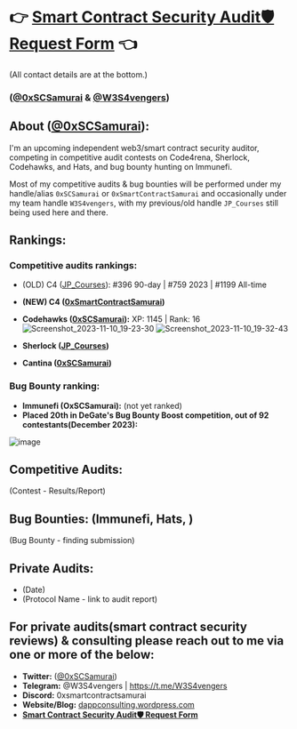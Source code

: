 # 👉 **[Smart Contract Security Audit🛡️ Request Form](https://app.deform.cc/form/cac0cfd4-e161-4048-b9fb-84819cc5e158)** 👈

(All contact details are at the bottom.)


### **([@0xSCSamurai](https://twitter.com/0xSCSamurai) & [@W3S4vengers](https://twitter.com/W3S4vengers))**

## **About** ([@0xSCSamurai](https://twitter.com/0xSCSamurai)):

I'm an upcoming independent web3/smart contract security auditor, competing in competitive audit contests on Code4rena, Sherlock, Codehawks, and Hats, and bug bounty hunting on Immunefi.

Most of my competitive audits & bug bounties will be performed under my handle/alias `0xSCSamurai` or `0xSmartContractSamurai` and occasionally under my team handle `W3S4vengers`, with my previous/old handle `JP_Courses` still being used here and there.


## **Rankings:**

### **Competitive audits rankings:**

- (OLD) C4 ([JP_Courses](https://code4rena.com/@JP_Courses)): #396 90-day | #759 2023 | #1199 All-time
- **(NEW) C4 ([0xSmartContractSamurai](https://code4rena.com/@0xSmartContractSamurai))**
 
- **Codehawks ([0xSCSamurai](https://www.codehawks.com/profile/clk41wibj006sla08llbkfxxu)):** XP: 1145 | Rank: 16
![Screenshot_2023-11-10_19-23-30](https://github.com/dappconsulting/audits/assets/8009672/b90837ad-4035-4769-8dfc-33c717750092)
![Screenshot_2023-11-10_19-32-43](https://github.com/dappconsulting/audits/assets/8009672/676415f9-bec8-40dc-8450-8abd3d7745bf)

- **Sherlock ([JP_Courses](https://audits.sherlock.xyz/watson/JP_Courses))**

- **Cantina ([0xSCSamurai](https://cantina.xyz/u/0xSCSamurai))**


### **Bug Bounty ranking:**

- **Immunefi (OxSCSamurai):** (not yet ranked)
- **Placed 20th in DeGate's Bug Bounty Boost competition, out of 92 contestants(December 2023):**

![image](https://github.com/dappconsulting/audits/assets/8009672/295660a2-2245-4674-ad27-eb6a3bfafd03)



## **Competitive Audits:**
(Contest - Results/Report)

## **Bug Bounties: (Immunefi, Hats, )**
(Bug Bounty - finding submission)

## **Private Audits:**
- (Date)
- (Protocol Name - link to audit report)


## **For private audits(smart contract security reviews) & consulting please reach out to me via one or more of the below:**
- **Twitter:** ([@0xSCSamurai](https://twitter.com/0xSCSamurai))
- **Telegram:** @W3S4vengers | https://t.me/W3S4vengers
- **Discord:** 0xsmartcontractsamurai
- **Website/Blog:** [dappconsulting.wordpress.com](https://dappconsulting.wordpress.com)
- **[Smart Contract Security Audit🛡️ Request Form](https://app.deform.cc/form/cac0cfd4-e161-4048-b9fb-84819cc5e158)**
